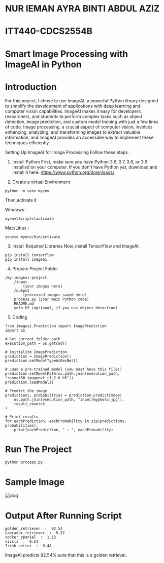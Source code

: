 # NUR IEMAN AYRA BINTI ABDUL AZIZ
# ITT440-CDCS2554B

# Smart Image Processing with ImageAI in Python


# Introduction
For this project, I chose to use ImageAI, a powerful Python library designed to simplify the development of applications with deep learning and computer vision capabilities. ImageAI makes it easy for developers, researchers, and students to perform complex tasks such as object detection, image prediction, and custom model training with just a few lines of code. Image processing, a crucial aspect of computer vision, involves enhancing, analyzing, and transforming images to extract valuable information, and ImageAI provides an accessible way to implement these techniques efficiently.

Setting Up ImageAI for Image Processing
Follow these steps :

1. Install Python
First, make sure you have Python 3.6, 3.7, 3.8, or 3.9 installed on your computer.
If you don't have Python yet, download and install it here: https://www.python.org/downloads/

2. Create a virtual Environment
```
python -m venv myenv
```

Then,activate it

Windows : 
```
myenv\Scripts\activate
```
Mac/Linux :
```
source myenv/bin/activate
```
3. Install Required Libraries
Now, install TensorFlow and ImageAI.
```
pip install tensorflow
pip install imageai 
```

4. Prepare Project Folder
```
/my-imageai-project
    /input
        (your images here)
    /output
        (processed images saved here)
    process.py (your main Python code)
    README.md
    yolo.h5 (optional, if you use object detection)
```

5. Coding
```
from imageai.Prediction import ImagePrediction
import os

# Get current folder path
execution_path = os.getcwd()

# Initialize ImagePrediction
prediction = ImagePrediction()
prediction.setModelTypeAsResNet()

# Load a pre-trained model (you must have this file!)
prediction.setModelPath(os.path.join(execution_path, "resnet50_imagenet_tf.2.0.h5"))
prediction.loadModel()

# Predict the image
predictions, probabilities = prediction.predictImage(
    os.path.join(execution_path, "input/myphoto.jpg"), 
    result_count=5
)

# Print results
for eachPrediction, eachProbability in zip(predictions, probabilities):
    print(eachPrediction, " : ", eachProbability)

```

# Run The Project
```
python process.py
```
# Sample Image
![dog](https://github.com/user-attachments/assets/f6be07dc-7c8d-4b30-a420-c084585cb180)

# Output After Running Script
```
golden_retriever  :  92.54
Labrador_retriever  :  5.32
cocker_spaniel  :  1.12
vizsla  :  0.54
Irish_setter  :  0.48
```
ImageAI predicts 92.54% sure that this is a golden retriever.


